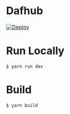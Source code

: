 # Dafhub

[![Deploy](https://www.herokucdn.com/deploy/button.svg)](https://heroku.com/deploy)

# Run Locally

```shell
$ yarn run dev
```

# Build

```shell
$ yarn build
```
